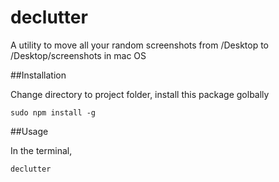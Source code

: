# declutter

A utility to move all your random screenshots from /Desktop to /Desktop/screenshots in mac OS

##Installation

Change directory to project folder, install this package golbally

```
sudo npm install -g
```

##Usage

In the terminal,

```
declutter
```
